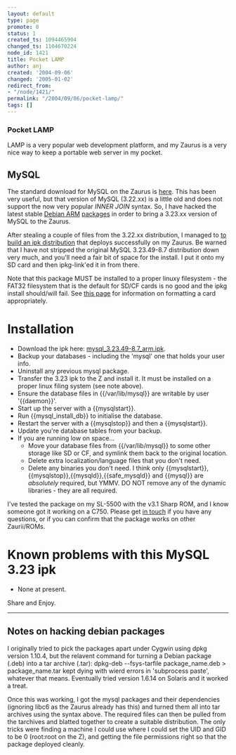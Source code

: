 ```yaml
---
layout: default
type: page
promote: 0
status: 1
created_ts: 1094465904
changed_ts: 1104670224
node_id: 1421
title: Pocket LAMP
author: anj
created: '2004-09-06'
changed: '2005-01-02'
redirect_from:
- "/node/1421/"
permalink: "/2004/09/06/pocket-lamp/"
tags: []
---
```

### Pocket LAMP
LAMP is a very popular web development platform, and my Zaurus is a very nice way to keep a portable web server in my pocket.
<!--break-->

## MySQL
The standard download for MySQL on the Zaurus is [here](http://www.caulfei.demon.co.uk/zaurus/).  This has been very useful, but that version of MySQL (3.22.xx) is a little old and does not support the now very popular _INNER JOIN_ syntax.  So, I have hacked the latest stable [Debian ARM](http://www.debian.org/ports/arm/) [packages](http://packages.debian.org/cgi-bin/search_packages.pl?version=stable&subword=1&exact=&arch=any&releases=all&case=insensitive&keywords=mysql-&searchon=names) in order to bring a 3.23.xx version of MySQL to the Zaurus.  

After stealing a couple of files from the 3.22.xx distribution, I managed to [to build an ipk distribution](http://docs.zaurus.com/index.php?id=ipkg_howto) that deploys successfully on my Zaurus.  Be warned that I have not stripped the original MySQL 3.23.49-8.7 distribution down very much, and you'll need a fair bit of space for the install.  I put it onto my SD card and then ipkg-link'ed it in from there.

Note that this package MUST be installed to a proper linuxy filesystem - the FAT32 filesystem that is the default for SD/CF cards is no good and the ipkg install should/will fail.  See [this page](http://anjackson.net/2005/01/02/formatting-an-sd-card-as-ext2) for information on formatting a card appropriately.

# Installation
* Download the ipk here: [mysql_3.23.49-8.7_arm.ipk](http://anjackson.net/extras/mysql_3.23.49-8.7_arm.ipk).
* Backup your databases - including the 'mysql' one that holds your user info.
* Uninstall any previous mysql package.
* Transfer the 3.23 ipk to the Z and install it.  It must be installed on a proper linux filing system (see note above).
* Ensure the database files in {{/var/lib/mysql}} are writable by user '{{daemon}}'.
* Start up the server with a {{mysqlstart}}.
* Run {{mysql_install_db}} to initialise the database.
* Restart the server with a {{mysqlstop}} and then a {{mysqlstart}}.
* Update you're database tables from your backup.
* If you are running low on space...
    * Move your database files from {{/var/lib/mysql}} to some other storage like SD or CF, and symlink them back to the original location.
    * Delete extra localization/language files that you don't need.
    * Delete any binaries you don't need.  I think only {{mysqlstart}},{{mysqlstop}},{{mysqld}},{{safe_mysqld}} and {{mysql}} are _absolutely_ required, but YMMV.  DO NOT remove any of the dynamic libraries - they are all required.

I've tested the package on my SL-5500 with the v3.1 Sharp ROM, and I know someone got it working on a C750.  Please get [in touch](http://anjackson.net/contact) if you have any questions, or if you can confirm that the package works on other Zaurii/ROMs.

# Known problems with this MySQL 3.23 ipk
* None at present.

Share and Enjoy.

----

## Notes on hacking debian packages
I originally tried to pick the packages apart under Cygwin using dpkg version 1.10.4, but the relavent command for turning a Debian package (.deb) into a tar archive (.tar):
    dpkg-deb --fsys-tarfile package_name.deb > package_name.tar
kept dying with wierd errors in 'subprocess paste', whatever that means.  Eventually tried version 1.6.14 on Solaris and it worked a treat.

Once this was working, I got the mysql packages and their dependencies (ignoring libc6 as the Zaurus already has this) and turned them all into tar archives using the syntax above.  The required files can then be pulled from the tarchives and blatted together to create a suitable distribution.  The only tricks were finding a machine I could use where I could set the UID and GID to be 0 (root:root on the Z), and getting the file permissions right so that the package deployed cleanly.
